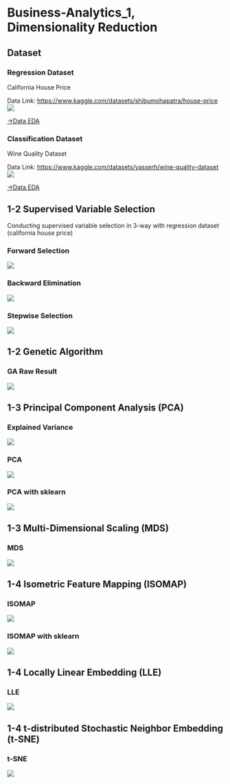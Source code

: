 # Business-Analytics_1, Dimensionality Reduction 

## Dataset 
### Regression Dataset

California House Price

Data Link: https://www.kaggle.com/datasets/shibumohapatra/house-price
![](https://github.com/goeunchae/Business-Analytics_1/blob/main/pics/EDA_housing_raw.PNG)

[->Data EDA](https://github.com/goeunchae/Business-Analytics_1/tree/main/EDA_housing.ipynb)


### Classification Dataset

Wine Quality Dataset

Data Link: https://www.kaggle.com/datasets/yasserh/wine-quality-dataset
![](https://github.com/goeunchae/Business-Analytics_1/blob/main/pics/EDA_wine_raw.PNG)

[->Data EDA](https://github.com/goeunchae/Business-Analytics_1/tree/main/EDA_wine.ipynb)

## 1-2 Supervised Variable Selection 

Conducting supervised variable selection in 3-way with regression dataset (california house price) 

### Forward Selection 
![](https://github.com/goeunchae/Business-Analytics_1/blob/main/pics/1_2_forward_selection.png)

### Backward Elimination
![](https://github.com/goeunchae/Business-Analytics_1/blob/main/pics/1_2_backward_elimination.png)

### Stepwise Selection
![](https://github.com/goeunchae/Business-Analytics_1/blob/main/pics/1_2_stepwise_selection.png)

## 1-2 Genetic Algorithm
### GA Raw Result 
![](https://github.com/goeunchae/Business-Analytics_1/blob/main/pics/1_2_GA_results.PNG)

## 1-3 Principal Component Analysis (PCA) 
### Explained Variance 
![](https://github.com/goeunchae/Business-Analytics_1/blob/main/pics/1_3_percentage_of_explained_variance.png)

### PCA 
![](https://github.com/goeunchae/Business-Analytics_1/blob/main/pics/1_3_pca_results.png)

### PCA with sklearn  
![](https://github.com/goeunchae/Business-Analytics_1/blob/main/pics/1_3_pca_sklearn.png)


## 1-3 Multi-Dimensional Scaling (MDS) 
### MDS
![](https://github.com/goeunchae/Business-Analytics_1/blob/main/pics/1_3_MDS_sklearn.png)

## 1-4 Isometric Feature Mapping (ISOMAP) 
### ISOMAP
![](https://github.com/goeunchae/Business-Analytics_1/blob/main/pics/1_4_isomap_results.png)

### ISOMAP with sklearn
![](https://github.com/goeunchae/Business-Analytics_1/blob/main/pics/1_4_isomap_results_with_sklearn.png)

## 1-4 Locally Linear Embedding (LLE) 
### LLE
![](https://github.com/goeunchae/Business-Analytics_1/blob/main/pics/1_4_LLE_results.png)

## 1-4 t-distributed Stochastic Neighbor Embedding (t-SNE)  
### t-SNE
![](https://github.com/goeunchae/Business-Analytics_1/blob/main/pics/1_4_t-SNE_results.png)

